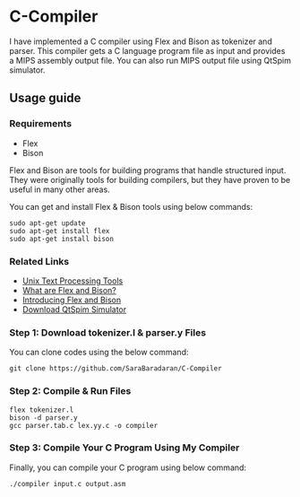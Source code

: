 # C-Compiler


I have implemented a C compiler using Flex and Bison as tokenizer and parser. This compiler gets a C language program file as input and provides a MIPS assembly output file. You can also run MIPS output file using QtSpim simulator. 

## Usage guide

### Requirements
* Flex
* Bison 

Flex and Bison are tools for building programs that handle structured input. 
They were originally tools for building compilers, but they have proven to be useful in many other areas.

You can get and install Flex & Bison tools using below commands:
```
sudo apt-get update
sudo apt-get install flex
sudo apt-get install bison
```

### Related Links
* [Unix Text Processing Tools](https://web.iitd.ac.in/~sumeet/flex__bison.pdf)
* [What are Flex and Bison?](https://aquamentus.com/flex_bison.html)
* [Introducing Flex and Bison](https://www.oreilly.com/library/view/flex-bison/9780596805418/ch01.html)
* [Download QtSpim Simulator](http://spimsimulator.sourceforge.net/)

### Step 1: Download tokenizer.l & parser.y Files
You can clone codes using the below command:
```
git clone https://github.com/SaraBaradaran/C-Compiler
```

### Step 2: Compile & Run Files
```
flex tokenizer.l
bison -d parser.y
gcc parser.tab.c lex.yy.c -o compiler
```

### Step 3: Compile Your C Program Using My Compiler
Finally, you can compile your C program using below command:

```
./compiler input.c output.asm
```

<!-- 
### Step 3: Modify input.txt File 
You may want to modify input.txt file based on your C program.
consider in this compiler we support these structures :
* int data type
* variable declaration & definition
* function definition (functions having void or int output data type)
* while
* if 
* function call
* array
* global variables
* scope checking 
* 
Finally, run `./script.sh` file. 
-->
